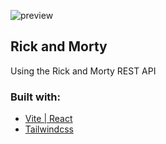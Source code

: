![preview](https://user-images.githubusercontent.com/92260849/190875978-c4979f4b-f615-4ff3-b722-c159e6af37c7.png)
## Rick and Morty
Using the Rick and Morty REST API
### Built with:
- [Vite | React](https://vitejs.dev/)
- [Tailwindcss](https://tailwindcss.com/)
